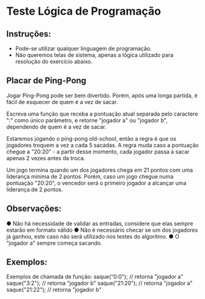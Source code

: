 # Teste Lógica de Programação

## Instruções:
- Pode-se utilizar qualquer linguagem de programação.
- Não queremos telas de sistema, apenas a lógica utilizado para resolução do exercício
abaixo.

## Placar de Ping-Pong
Jogar Ping-Pong pode ser bem divertido. Porém, após uma longa partida, é fácil de esquecer
de quem é a vez de sacar.

Escreva uma função que receba a pontuação atual separada pelo caractere ":" como único
parâmetro, e retorne "jogador a" ou "jogador b", dependendo de quem é a vez de sacar.

Estaremos jogando o ping-pong old-school, então a regra é que os jogadores troquem a vez a
cada 5 sacadas. A regra muda caso a pontuação chegue a "20:20" - a partir desse momento,
cada jogador passa a sacar apenas 2 vezes antes da troca.

Um jogo termina quando um dos jogadores chega em 21 pontos com uma liderança mínima de
2 pontos. Porém, caso um jogo chegue numa pontuação "20:20", o vencedor será o primeiro
jogador a alcançar uma liderança de 2 pontos.

## Observações:
  ● Não há necessidade de validar as entradas, considere que elas sempre estarão em
formato válido
  ● Não é necessário checar se um dos jogadores já ganhou, este caso não será utilizado
nos testes do algoritmo.
  ● O "jogador a" sempre começa sacando.

## Exemplos:
Exemplos de chamada de função:
saque("0:0"); // retorna "jogador a"
saque("3:2"); // retorna "jogador b"
saque("21:20"); // retorna "jogador a"
saque("21:22"); // retorna "jogador b"
